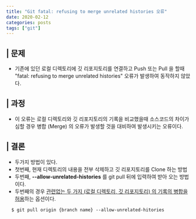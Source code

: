 ```yaml
---
title: "Git fatal: refusing to merge unrelated histories 오류"
date: 2020-02-12
categories: posts
tags: ["git"]
---
```


## | 문제
- 기존에 있던 로컬 디렉토리에 깃 리포지토리를 연결하고 Push 또는 Pull 을 할때 <br>
"fatal: refusing to merge unrelated histories" 오류가 발생하여 동작하지 않았다.

## | 과정
- 이 오류는 로컬 디렉토리와 깃 리포지토리의 기록을 비교했을때 소스코드의 차이가 심할 경우 병합 (Merge) 의 오류가 발생할 것을 대비하여 발생시키는 오류이다.

## | 결론
- 두가지 방법이 있다.
- 첫번째, 현재 디렉토리의 내용을 전부 삭제하고 깃 리포지토리를 Clone 하는 방법
- 두번째, **--allow-unrelated-histories** 를 git pull 뒤에 입력하여 받아 오는 방법이다.
- 두번째의 경우 <U>관련없는 두 가지 (로컬 디렉토리, 깃 리포지토리) 의 기록의 병합을 허용</U>하는 옵션이다.

```shell
  $ git pull origin {branch name} --allow-unrelated-hitories
```